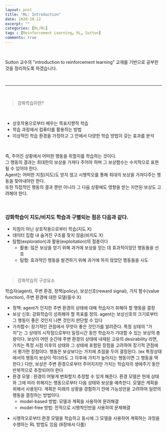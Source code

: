 ```yaml
---
layout: post
title: "RL: Introduction"
date: 2020-10-12
excerpt: ""
categories: [RL/RL]
tags : [Reinforcement Learning, RL, Sutton]
comments: true
---
```

<br>

Sutton 교수의 "introduction to reinforcement learning" 교재를 기반으로 공부한 것을 정리하도록 하겠습니다.

<br>

---

<br>

> <subtitle> 강화학습이란? </subtitle>

<br>

* 상호작용으로부터 배우는 목표지향적 학습
* 학습 과정에서 컴퓨터를 활용하는 방법
* 이상적인 학습 환경을 가정하고 그 안에서 다양한 학습 방법이 갖는 효과를 분석

<br>

즉, 주어진 상황에서 어떠한 행동을 취할지를 학습하는 것이다.  
그 행동의 결과는 최대한의 보상을 가져다 주어야 하며 그 보상함수는 수치적으로 표현될 수 있어야 한다.  
Agent는 어떠한 지침(지도)도 받지 않고 시행착오를 통해 최대의 보상을 가져다주는 행동을 찾아내야만 한다.  
또한 직접적인 행동의 결과 뿐만 아니라 그 다음 상황에도 영향을 받는 지연된 보상도 고려해야 한다.

<br>

### 강화학습이 지도/비지도 학습과 구별되는 점은 다음과 같다.
* 지침이 아닌 상호작용으로부터 학습(지도 X)
* 데이터 집합 내 숨겨진 구조를 찾지 않음(비지도 X)
* 탐험(exploration)과 활용(exploitation)의 절충이다
    * 활용: 많은 보상을 얻기 위해 과거에 보상을 얻는 데 효과적이었던 행동들을 선호
    * 탐험: 효과적인 행동을 발견하기 위해 과거에 하지 않았던 행동들을 시도
    
<br>

> <subtitle> 강화학습의 구성요소 </subtitle><br>

학습자(agent), 주변 환경, 정책(policy), 보상신호(reward signal), 가치 함수(value function), 주변 환경에 대한 모델(필수 X)

- 정책: agent가 인지한 주변 환경의 상태에 대해 학습자가 취해야 할 행동을 결정
- 보상 신호: 강화학습이 성취해야 할 목표를 정의. agent는 보상신호의 크기로부터 그 행동이 좋은 것인지 나쁜 것인지 판단할 수 있다
- 가치함수: 장기적인 관점에서 무엇이 좋은 것인가를 알려준다. 특정 상태의 "가치"는 그 상태의 시작점으로부터 일정시간 동안 학습자가 기대할 수 있는 보상의 총량이다.
보상이 어떤 순간에 주변 환경의 상태에 내재된 고유의 desirability 라면, 가치는 특정 시점 이후의 상태와 그 상태에 포함된 장점을 고려하여 장기적 관점에서 평가한 장점이다.
행동은 보상보다는 가치에 초점을 두어 결정된다. (ex 특정상태에서의 행동이 보상이 적더라도 그 이후에 가치가 높아지는 행동이면 그 행동을 택한다.) 
다만, 보상은 주변 환경으로부터 주어지지만 가치는 학습자의 생애주기 동안 반복적으로 추정되어야 한다
- 환경 모델 : 환경이 어떻게 변화할지 추정할 수 있게 해준다. 환경 모델은 현재 상태와 그에 따라 취해지는 행동으로부터 다음 상태와 보상을 예측한다.
모델은 계획을 위해서 사용된다. 계획은 미래의 상황을 경험하기 전에 가능성만을 고려하여 일련의 행동을 결정하는 방법이다.
    * model-based 방법: 모델과 계획을 사용하여 문려해결
    * model-free 방법: 전적으로 시행착인만을 사용하여 문제해결
* 시행착오로부터 환경 모델을 학습하고 동시에 그 모델을 사용하여 계획하는 과정을 수행하는 RL 방법도 있음 (8장에서 다룸)
  

